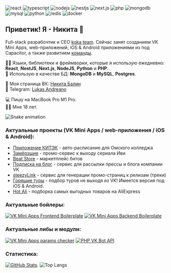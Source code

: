 ![react](https://img.shields.io/badge/-React-blueviolet)
![typescript](https://img.shields.io/badge/-TypeScript-red)
![nodejs](https://img.shields.io/badge/-NodeJS-informational)
![nestjs](https://img.shields.io/badge/-NestJS-green)
![next.js](https://img.shields.io/badge/-Next.js-informational)
![php](https://img.shields.io/badge/-PHP-red)
![mongodb](https://img.shields.io/badge/-MongoDB-blueviolet)
![mysql](https://img.shields.io/badge/-MySQL-success)
![python](https://img.shields.io/badge/-Python-yellow)
![redis](https://img.shields.io/badge/-Redis-orange)
![docker](https://img.shields.io/badge/-Docker-informational)

## Приветик! Я - Никита 👋 
Full-stack разрабочтик и СЕО [koka team](https://vk.com/kokateam). Сейчас занят созданием VK Mini Apps, web-приложений, iOS & Android приложениями из под Capacitor, а также развитием [команды](https://vk.com/kokateam).   

🧑‍💻 Языки, библиотеки и фреймворки, которые я использую ежедневно: **React**, **NestJS**, **Next.js**, **NodeJS**, **Python** и **PHP**.  
🔧 Использую в качестве БД: **MongoDB** и **MySQL**, **Postgres**.

👋 Моя страница ВК: [Никита Балин](https://vk.com/this.state.developer)  
💬 Telegram: [Lukas Andreano](https://t.me/lukasandreano)

💻 Пишу на MacBook Pro M1 Pro.  
💁‍♂️ Мне 18 лет.

![Snake animation](https://github.com/lukasandreano/lukasandreano/blob/output/github-contribution-snake-gif.svg)

### Актуальные проекты (VK Mini Apps / web-приложения / iOS & Android):
* [Приложение КИТЭК](https://app.omsktec.ru) - авто-расписание для Омского колледжа
* [Замёрзшие](https://vk.com/app51485574) - промо-сервис к выходу сериала Иви
* [Beat Store](https://vk.com/beatstores) - маркетплейс битов
* [Подписка на блог](https://vk.com/app8154914) - сервис для рассылки прессы и блога компании VK
* [steezyLink](https://vk.com/app8173597) - сервис для генерации промо-страниц к релизам (треки)
* [Горящие туры](https://vk.com/toursapp) - подбор туров не выходя из VK! Имеется версия под iOS & Android.
* [Hot Ali](https://vk.com/app8154948) - подборка самых выгодных товаров на AliExpress

### Актуальные бойлеры:
[![VK Mini Apps Frontend Boilerplate](https://github-readme-stats.vercel.app/api/pin/?username=lukasandreano&repo=vkma-boilerplate)](https://github.com/lukasandreano/vkma-boilerplate)
[![VK Mini Apps Backend Boilerplate](https://github-readme-stats.vercel.app/api/pin/?username=lukasandreano&repo=vkma-backend-boilerplate)](https://github.com/lukasandreano/vkma-backend-boilerplate)

### Актуальные либы и модули:
[![VK Mini Apps params checker](https://github-readme-stats.vercel.app/api/pin/?username=lukasandreano&repo=vkminiapps-params-checker)](https://github.com/lukasandreano/vkminiapps-params-checker)
[![PHP VK Bot API](https://github-readme-stats.vercel.app/api/pin/?username=lukasandreano&repo=VKBotAPI)](https://github.com/lukasandreano/VKBotAPI)
  
### Статистика:
[![GitHub Stats](https://github-readme-stats.vercel.app/api?username=lukasandreano&count_private=true&show_icons=true&theme=default)](https://github.com/anuraghazra/github-readme-stats).
![Top Langs](https://github-readme-stats.vercel.app/api/top-langs/?username=lukasandreano&layout=compact)
